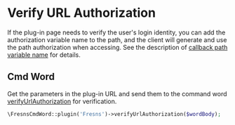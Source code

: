 # Verify URL Authorization

If the plug-in page needs to verify the user's login identity, you can add the authorization variable name to the path, and the client will generate and use the path authorization when accessing. See the description of [callback path variable name](../callback/variables.md) for details.

## Cmd Word

Get the parameters in the plug-in URL and send them to the command word [verifyUrlAuthorization](../../supports/cmd-word/basic.md#verifyUrlAuthorization) for verification.

```php
\FresnsCmdWord::plugin('Fresns')->verifyUrlAuthorization($wordBody);
```
